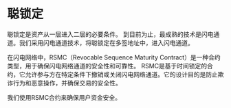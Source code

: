 聪锁定
====

聪锁定是资产从一层进入二层的必要条件。
到目前为止，最成熟的技术是闪电通道。我们采用闪电通道技术，将聪锁定在多签地址中，进入闪电通道。

在闪电网络中，RSMC（Revocable Sequence Maturity Contract）是一种合约类型，用于确保闪电网络通道的安全性和可靠性。
RSMC是基于时间锁定的合约，它允许参与方在特定条件下撤销或关闭闪电网络通道。它的设计目的是防止欺诈行为和恶意操作，并确保交易的安全性。

我们使用RSMC合约来确保用户资金安全。

